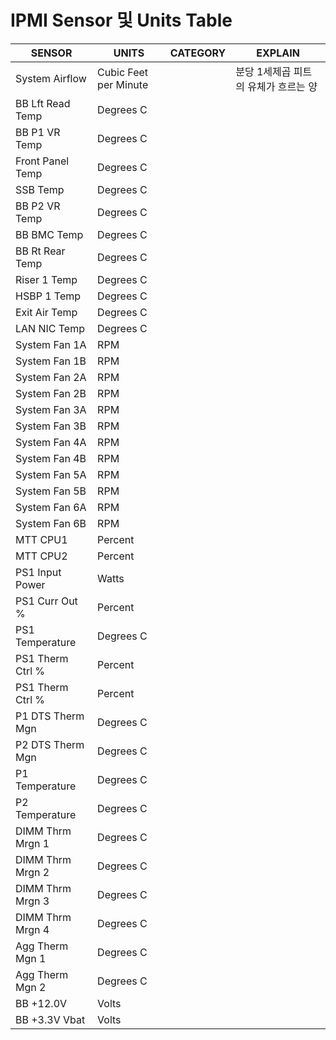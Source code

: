 # IPMI Sensor 및 Units Table

|SENSOR|UNITS|CATEGORY|EXPLAIN|
|------|-----|-------|--------|
|System Airflow|Cubic Feet per Minute||분당 1세제곱 피트의 유체가 흐르는 양|
|BB Lft Read Temp|Degrees C|||
|BB P1 VR Temp|Degrees C|||
|Front Panel Temp|Degrees C|||
|SSB Temp|Degrees C|||
|BB P2 VR Temp|Degrees C|||
|BB BMC Temp|Degrees C|||
|BB Rt Rear Temp|Degrees C|||
|Riser 1 Temp|Degrees C|||
|HSBP 1 Temp|Degrees C|||
|Exit Air Temp|Degrees C|||
|LAN NIC Temp|Degrees C|||
|System Fan 1A|RPM|||
|System Fan 1B|RPM|||
|System Fan 2A|RPM|||
|System Fan 2B|RPM|||
|System Fan 3A|RPM|||
|System Fan 3B|RPM|||
|System Fan 4A|RPM|||
|System Fan 4B|RPM|||
|System Fan 5A|RPM|||
|System Fan 5B|RPM|||
|System Fan 6A|RPM|||
|System Fan 6B|RPM|||
|MTT CPU1|Percent|||
|MTT CPU2|Percent|||
|PS1 Input Power|Watts|||
|PS1 Curr Out %|Percent|||
|PS1 Temperature|Degrees C|||
|PS1 Therm Ctrl %|Percent|||
|PS1 Therm Ctrl %|Percent|||
|P1 DTS Therm Mgn|Degrees C|||
|P2 DTS Therm Mgn|Degrees C|||
|P1 Temperature|Degrees C|||
|P2 Temperature|Degrees C|||
|DIMM Thrm Mrgn 1|Degrees C|||
|DIMM Thrm Mrgn 2|Degrees C|||
|DIMM Thrm Mrgn 3|Degrees C|||
|DIMM Thrm Mrgn 4|Degrees C|||
|Agg Therm Mgn 1|Degrees C|||
|Agg Therm Mgn 2|Degrees C|||
|BB +12.0V|Volts|||
|BB +3.3V Vbat|Volts|||
